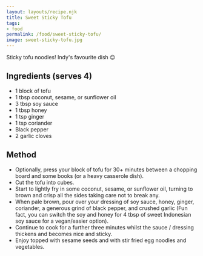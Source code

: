 ```yaml
---
layout: layouts/recipe.njk
title: Sweet Sticky Tofu
tags:
- food
permalink: /food/sweet-sticky-tofu/
image: sweet-sticky-tofu.jpg
---
```


Sticky tofu noodles! Indy's favourite dish 😉

## Ingredients (serves 4)
- 1 block of tofu
- 1 tbsp coconut, sesame, or sunflower oil
- 3 tbsp soy sauce
- 1 tbsp honey
- 1 tsp ginger
- 1 tsp coriander
- Black pepper
- 2 garlic cloves

## Method
- Optionally, press your block of tofu for 30+ minutes between a chopping board and some books (or a heavy casserole dish).
- Cut the tofu into cubes.
- Start to lightly fry in some coconut, sesame, or sunflower oil, turning to brown and crisp all the sides taking care not to break any.
- When pale brown, pour over your dressing of soy sauce, honey, ginger, coriander, a generous grind of black pepper, and crushed garlic (Fun fact, you can switch the soy and honey for 4 tbsp of sweet Indonesian soy sauce for a vegan/easier option).
- Continue to cook for a further three minutes whilst the sauce / dressing thickens and becomes nice and sticky.
- Enjoy topped with sesame seeds and with stir fried egg noodles and vegetables.